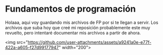 # Fundamentos de programación
Holaaa, aqui voy guardando mis archivos de FP por si te llegan a servir. Los archivos que suba hoy que creé mi reposición probablemente este muy revuelto, pero intentaré documentar mis archivos a partir de ahora.

<img src="https://github.com/user-attachments/assets/a9241a0e-e77f-422a-a605-f27d99177947" width="200"\>
